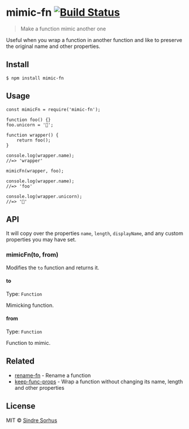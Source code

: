 mimic-fn [![Build Status](https://travis-ci.org/sindresorhus/mimic-fn.svg?branch=master)](https://travis-ci.org/sindresorhus/mimic-fn)
======================================================================================================================================

> Make a function mimic another one

Useful when you wrap a function in another function and like to preserve the original name and other properties.

Install
-------

    $ npm install mimic-fn

Usage
-----

    const mimicFn = require('mimic-fn');

    function foo() {}
    foo.unicorn = '🦄';

    function wrapper() {
        return foo();
    }

    console.log(wrapper.name);
    //=> 'wrapper'

    mimicFn(wrapper, foo);

    console.log(wrapper.name);
    //=> 'foo'

    console.log(wrapper.unicorn);
    //=> '🦄'

API
---

It will copy over the properties `name`, `length`, `displayName`, and any custom properties you may have set.

### mimicFn(to, from)

Modifies the `to` function and returns it.

#### to

Type: `Function`

Mimicking function.

#### from

Type: `Function`

Function to mimic.

Related
-------

-   [rename-fn](https://github.com/sindresorhus/rename-fn) - Rename a function
-   [keep-func-props](https://github.com/ehmicky/keep-func-props) - Wrap a function without changing its name, length and other properties

License
-------

MIT © [Sindre Sorhus](https://sindresorhus.com)
